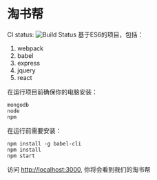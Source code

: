 淘书帮
===
CI status: ![Build Status](https://travis-ci.org/Old-books/tao_shu_help.svg?branch=master)
基于ES6的项目，包括：
1. webpack
2. babel
3. express
4. jquery
5. react

在运行项目前确保你的电脑安装：
```
mongodb
node
npm
```

在运行前需要安装：
```
npm install -g babel-cli
npm install
npm start
```

访问 <http://localhost:3000>, 你将会看到我们的淘书帮




